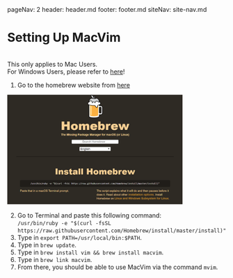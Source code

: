 <frontmatter>
  pageNav: 2
  header: header.md
  footer: footer.md
  siteNav: site-nav.md
</frontmatter>

<br> 

# Setting Up MacVim

<br>

<box type="warning">
    This only applies to Mac Users. <br/> 
    For Windows Users, please refer to <a href="settingUpVim.html">here</a>! 
</box>
 
1) Go to the homebrew website from [here](http://brew.sh) <br /> 

<img src = "images/mvim00.png" width="80%"/>
<br />

2) Go to Terminal and paste this following command: <br /> 
```/usr/bin/ruby -e "$(curl -fsSL https://raw.githubusercontent.com/Homebrew/install/master/install)"``` 
3) Type in ```export PATH=/usr/local/bin:$PATH```.
4) Type in ```brew update```.
5) Type in ```brew install vim && brew install macvim```.
6) Type in ```brew link macvim```.
7) From there, you should be able to use MacVim via the command ```mvim```.